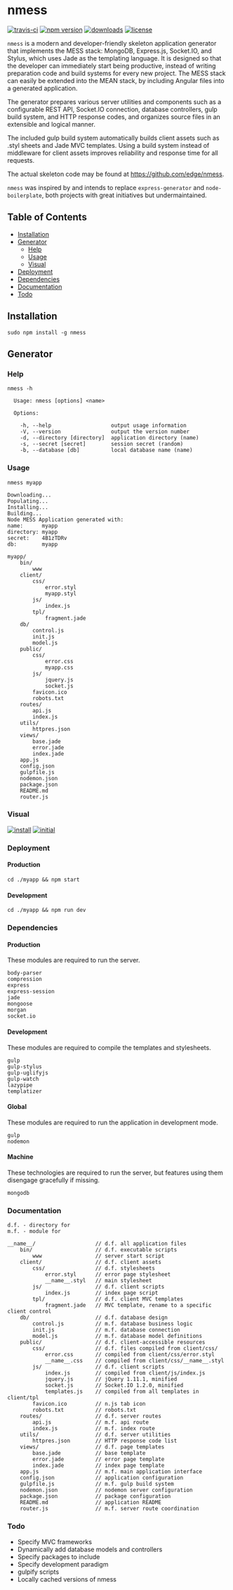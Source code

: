 # nmess

[![travis-ci](http://img.shields.io/travis/edge/nmess-generator.svg?style=flat-square)](https://travis-ci.org/edge/nmess-generator)
[![npm version](https://img.shields.io/npm/v/nmess.svg?style=flat-square)](https://npmjs.org/package/nmess)
[![downloads](http://img.shields.io/npm/dm/nmess.svg?style=flat-square)](https://npmjs.org/package/nmess)
[![license](http://img.shields.io/npm/l/nmess.svg?style=flat-square)](http://opensource.org/licenses/MIT)

`nmess` is a modern and developer-friendly skeleton application generator that implements the MESS stack: MongoDB, Express.js, Socket.IO, and Stylus, which uses Jade as the templating language. It is designed so that the developer can immediately start being productive, instead of writing preparation code and build systems for every new project. The MESS stack can easily be extended into the MEAN stack, by including Angular files into a generated application.

The generator prepares various server utilities and components such as a configurable REST API, Socket.IO connection, database controllers, gulp build system, and HTTP response codes, and organizes source files in an extensible and logical manner.

The included gulp build system automatically builds client assets such as .styl sheets and Jade MVC templates. Using a build system instead of middleware for client assets improves reliability and response time for all requests.

The actual skeleton code may be found at https://github.com/edge/nmess.

`nmess` was inspired by and intends to replace `express-generator` and `node-boilerplate`, both projects with great initiatives but undermaintained.

## Table of Contents
* [Installation](#installation)
* [Generator](#generator)
    * [Help](#help)
    * [Usage](#usage)
    * [Visual](#visual)
* [Deployment](#deployment)
* [Dependencies](#dependencies)
* [Documentation](#documentation)
* [Todo](#todo)

## Installation
`sudo npm install -g nmess`

## Generator

### Help
`nmess -h`

```
  Usage: nmess [options] <name>

  Options:

    -h, --help                   output usage information
    -V, --version                output the version number
    -d, --directory [directory]  application directory (name)
    -s, --secret [secret]        session secret (random)
    -b, --database [db]          local database name (name)
```

### Usage
`nmess myapp`

```
Downloading...
Populating...
Installing...
Building...
Node MESS Application generated with:
name:      myapp
directory: myapp
secret:    4B1zTDRv
db:        myapp
```

```
myapp/
    bin/
        www
    client/
        css/
            error.styl
            myapp.styl
        js/
            index.js
        tpl/
            fragment.jade
    db/
        control.js
        init.js
        model.js
    public/
        css/
            error.css
            myapp.css
        js/
            jquery.js
            socket.js
        favicon.ico
        robots.txt
    routes/
        api.js
        index.js
    utils/
        httpres.json
    views/
        base.jade
        error.jade
        index.jade
    app.js
    config.json
    gulpfile.js
    nodemon.json
    package.json
    README.md
    router.js
```

### Visual
[![install](http://i.j2.io/7KUL.png)](http://i.j2.io/7KUL.png)
[![initial](http://i.j2.io/FX1K.png)](http://i.j2.io/FX1K.png)

### Deployment
#### Production
`cd ./myapp && npm start`
#### Development
`cd ./myapp && npm run dev`

### Dependencies
#### Production
These modules are required to run the server.
```
body-parser
compression
express
express-session
jade
mongoose
morgan
socket.io
```
#### Development
These modules are required to compile the templates and stylesheets.
```
gulp
gulp-stylus
gulp-uglifyjs
gulp-watch
lazypipe
templatizer
```
#### Global
These modules are required to run the application in development mode.
```
gulp
nodemon
```
#### Machine
These technologies are required to run the server, but features using them disengage gracefully if missing.
```
mongodb
```

### Documentation
```
d.f. - directory for
m.f. - module for
```

```
__name__/                   // d.f. all application files
    bin/                    // d.f. executable scripts
        www                 // server start script
    client/                 // d.f. client assets
        css/                // d.f. stylesheets
            error.styl      // error page stylesheet
            __name__.styl   // main stylesheet
        js/                 // d.f. client scripts
            index.js        // index page script
        tpl/                // d.f. client MVC templates
            fragment.jade   // MVC template, rename to a specific client control
    db/                     // d.f. database design
        control.js          // m.f. database business logic
        init.js             // m.f. database connection
        model.js            // m.f. database model definitions
    public/                 // d.f. client-accessible resources
        css/                // d.f. files compiled from client/css/
            error.css       // compiled from client/css/error.styl
            __name__.css    // compiled from client/css/__name__.styl
        js/                 // d.f. client scripts
            index.js        // compiled from client/js/index.js
            jquery.js       // jQuery 1.11.1, minified
            socket.js       // Socket.IO 1.2.0, minified
            templates.js    // compiled from all templates in client/tpl
        favicon.ico         // n.js tab icon
        robots.txt          // robots.txt
    routes/                 // d.f. server routes
        api.js              // m.f. api route
        index.js            // m.f. index route
    utils/                  // d.f. server utilities
        httpres.json        // HTTP response code list
    views/                  // d.f. page templates
        base.jade           // base template
        error.jade          // error page template
        index.jade          // index page template
    app.js                  // m.f. main application interface
    config.json             // application configuration
    gulpfile.js             // m.f. gulp build system
    nodemon.json            // nodemon server configuration
    package.json            // package configuration
    README.md               // application README
    router.js               // m.f. server route coordination
```

### Todo
- Specify MVC frameworks
- Dynamically add database models and controllers
- Specify packages to include
- Specify development paradigm
- gulpify scripts
- Locally cached versions of nmess
